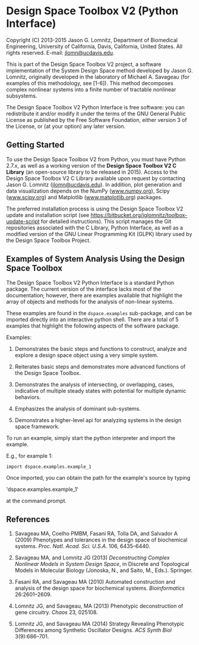 Design Space Toolbox V2 (Python Interface)
==============================================

Copyright (C) 2013-2015 Jason G. Lomnitz, Department of Biomedical Engineering,
University of California, Davis, California, United States. All rights reserved.
E-mail: <jlomn@ucdavis.edu>.

This is part of the Design Space Toolbox V2 project, a software implementation of the System Design Space method developed by Jason G. Lomnitz, originally developed in the laboratory of Michael A. Savageau (for examples of this methodology, see [1-6]). This method decomposes complex nonlinear systems into a finite number of tractable nonlinear subsystems.

The Design Space Toolbox V2 Python Interface is free software: you can redistribute it and/or modify it under the terms of the GNU General Public License as published by the Free Software Foundation, either version 3 of the License, or (at your option) any later version.

Getting Started
---------------------

To use the Design Space Toolbox V2 from Python, you must have Python 2.7.x, as well as a working version of the **Design Space Toolbox V2 C Library** (an open-source library to be released in 2015). Access to the Design Space Toolbox V2 C Library available upon request by contacting Jason G. Lomnitz (jlomn@ucdavis.edu). In addition, plot generation and data visualization depends on the NumPy (www.numpy.org), Scipy (www.scipy.org) and Matplotlib (www.matplotlib.org) packages.

The preferred installation process is using the Design Space Toolbox V2 update and installation script (see https://bitbucket.org/jglomnitz/toolbox-update-script for detailed instructions). This script manages the Git repositories associated with the C Library, Python Interface, as well as a modified version of the GNU Linear Programming Kit (GLPK) library used by the Design Space Toolbox Project.

Examples of System Analysis Using the Design Space Toolbox
------------------------------------------------------------------------------------

The Design Space Toolbox V2 Python Interface is a standard Python package. The current version of the interface lacks most of the documentation; however, there are examples available that highlight the array of objects and methods for the analysis of non-linear systems.

These examples are found in the `dspace.examples` sub-package, and can be imported directly into an interactive python shell. There are a total of 5 examples that highlight the following aspects of the software package.

Examples:
1. Demonstrates the basic steps and functions to construct, analyze and explore a design space object using a very simple system.

2. Reiterates basic steps and demonstrates more advanced functions of the Design Space Toolbox.

3. Demonstrates the analysis of intersecting, or overlapping, cases, indicative of multiple steady states with potential for multiple dynamic behaviors.

4. Emphasizes the analysis of dominant sub-systems.

5. Demonstrates a higher-level api for analyzing systems in the design space framework.

To run an example, simply start the python interpreter and import the example.

E.g., for example 1:

`import dspace.examples.example_1`

Once imported, you can obtain the path for the example's source by typing

'dspace.examples.example_1'

at the command prompt.	


References
---------------

1. Savageau MA, Coelho PMBM, Fasani RA, Tolla DA, and Salvador A (2009) Phenotypes and tolerances in the design space of biochemical systems. _Proc. Natl. Acad. Sci. U.S.A._ 106, 6435–6440.

2. Savageau MA, and Lomnitz JG (2013) _Deconstructing Complex Nonlinear Models in System Design Space_, in Discrete and Topological Models in Molecular Biology (Jonoska, N., and Saito, M., Eds.). Springer.

4. Fasani RA, and Savageau MA (2010) Automated construction and analysis of the design space for biochemical systems. _Bioinformatics_ 26:2601–2609.

5. Lomnitz JG, and Savageau, MA (2013) Phenotypic deconstruction of gene circuitry. _Chaos_ 23, 025108.

6. Lomnitz JG, and Savageau MA (2014) Strategy Revealing Phenotypic Differences among Synthetic Oscillator Designs. _ACS Synth Biol_ 3(9):686–701.
